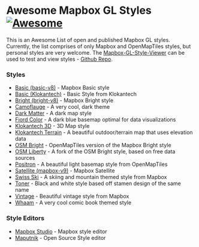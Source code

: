 # Awesome Mapbox GL Styles [![Awesome](https://cdn.rawgit.com/sindresorhus/awesome/d7305f38d29fed78fa85652e3a63e154dd8e8829/media/badge.svg)](https://github.com/sindresorhus/awesome)

This is an Awesome List of open and published Mapbox GL styles.  Currently, the list comprises of only Mapbox and OpenMapTiles styles, but personal styles are very welcome.  The [Mapbox-GL-Style-Viewer](http://natsmaps.com/mapbox-gl-style-viewer/) can be used to test and view styles - [Github Repo](https://github.com/NatEvatt/mapbox-gl-style-viewer).


### Styles

- [Basic (basic-v8)](https://github.com/mapbox/mapbox-gl-styles) - Mapbox Basic style
- [Basic (Klokantech)](https://github.com/openmaptiles/klokantech-basic-gl-style) - Basic Style from Klokantech
- [Bright (bright-v8)](https://github.com/mapbox/mapbox-gl-styles/blob/master/styles/bright-v8.json) - Mapbox Bright style
- [Camoflauge](https://github.com/jingsam/mapbox-gl-styles/blob/master/Camouflage.json) - A very cool, dark theme
- [Dark Matter](https://github.com/openmaptiles/dark-matter-gl-style) - A dark map style
- [Fiord Color](https://github.com/openmaptiles/fiord-color-gl-style) - A dark blue basemap optimal for data visualizations
- [Klokantech 3D](https://github.com/openmaptiles/klokantech-3d-gl-style) - 3D Map style
- [Klokantech Terrain](https://github.com/openmaptiles/klokantech-terrain-gl-style) - A beautiful outdoor/terrain map that uses elevation data
- [OSM Bright](https://github.com/openmaptiles/osm-bright-gl-style) - OpenMapTiles version of the Mapbox Bright style
- [OSM Liberty](https://github.com/lukasmartinelli/osm-liberty) - A fork of the OSM Bright style, based on free data sources
- [Positron](https://github.com/openmaptiles/positron-gl-style) - A beautiful light basemap style from OpenMapTiles
- [Satellite (mapbox-v9)](https://github.com/mapbox/mapbox-gl-styles) - Mapbox Satellite
- [Swiss Ski](https://github.com/mapbox/mapbox-gl-swiss-ski-style) - A skiing and mountain themed style from Mapbox
- [Toner](https://github.com/openmaptiles/toner-gl-style) - Black and white style based off stamen design of the same name 
- [Vintage](https://github.com/mapbox/mapbox-gl-vintage-style) - Beautiful vintage style from Mapbox 
- [Whaam](https://github.com/mapbox/mapbox-gl-whaam-style) - A very cool comic book themed style

### Style Editors
- [Mapbox Studio](https://www.mapbox.com/mapbox-studio/) - Mapbox style editor
- [Maputnik](http://maputnik.com/) - Open Source Style editor
